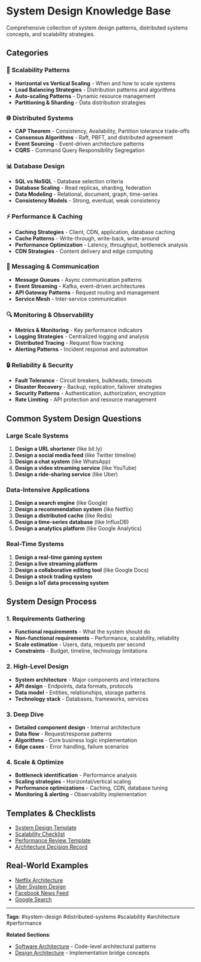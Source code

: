 # System Design Knowledge Base

Comprehensive collection of system design patterns, distributed systems concepts, and scalability strategies.

## Categories

### 🔄 Scalability Patterns
- **Horizontal vs Vertical Scaling** - When and how to scale systems
- **Load Balancing Strategies** - Distribution patterns and algorithms
- **Auto-scaling Patterns** - Dynamic resource management
- **Partitioning & Sharding** - Data distribution strategies

### 🌐 Distributed Systems
- **CAP Theorem** - Consistency, Availability, Partition tolerance trade-offs
- **Consensus Algorithms** - Raft, PBFT, and distributed agreement
- **Event Sourcing** - Event-driven architecture patterns
- **CQRS** - Command Query Responsibility Segregation

### 📊 Database Design
- **SQL vs NoSQL** - Database selection criteria
- **Database Scaling** - Read replicas, sharding, federation
- **Data Modeling** - Relational, document, graph, time-series
- **Consistency Models** - Strong, eventual, weak consistency

### ⚡ Performance & Caching
- **Caching Strategies** - Client, CDN, application, database caching
- **Cache Patterns** - Write-through, write-back, write-around
- **Performance Optimization** - Latency, throughput, bottleneck analysis
- **CDN Strategies** - Content delivery and edge computing

### 📨 Messaging & Communication
- **Message Queues** - Async communication patterns
- **Event Streaming** - Kafka, event-driven architectures
- **API Gateway Patterns** - Request routing and management
- **Service Mesh** - Inter-service communication

### 🔍 Monitoring & Observability
- **Metrics & Monitoring** - Key performance indicators
- **Logging Strategies** - Centralized logging and analysis
- **Distributed Tracing** - Request flow tracking
- **Alerting Patterns** - Incident response and automation

### 🔒 Reliability & Security
- **Fault Tolerance** - Circuit breakers, bulkheads, timeouts
- **Disaster Recovery** - Backup, replication, failover strategies
- **Security Patterns** - Authentication, authorization, encryption
- **Rate Limiting** - API protection and resource management

## Common System Design Questions

### Large Scale Systems
1. **Design a URL shortener** (like bit.ly)
2. **Design a social media feed** (like Twitter timeline)
3. **Design a chat system** (like WhatsApp)
4. **Design a video streaming service** (like YouTube)
5. **Design a ride-sharing service** (like Uber)

### Data-Intensive Applications
1. **Design a search engine** (like Google)
2. **Design a recommendation system** (like Netflix)
3. **Design a distributed cache** (like Redis)
4. **Design a time-series database** (like InfluxDB)
5. **Design a analytics platform** (like Google Analytics)

### Real-Time Systems
1. **Design a real-time gaming system**
2. **Design a live streaming platform**
3. **Design a collaborative editing tool** (like Google Docs)
4. **Design a stock trading system**
5. **Design a IoT data processing system**

## System Design Process

### 1. Requirements Gathering
- **Functional requirements** - What the system should do
- **Non-functional requirements** - Performance, scalability, reliability
- **Scale estimation** - Users, data, requests per second
- **Constraints** - Budget, timeline, technology limitations

### 2. High-Level Design
- **System architecture** - Major components and interactions
- **API design** - Endpoints, data formats, protocols
- **Data model** - Entities, relationships, storage patterns
- **Technology stack** - Databases, frameworks, services

### 3. Deep Dive
- **Detailed component design** - Internal architecture
- **Data flow** - Request/response patterns
- **Algorithms** - Core business logic implementation
- **Edge cases** - Error handling, failure scenarios

### 4. Scale & Optimize
- **Bottleneck identification** - Performance analysis
- **Scaling strategies** - Horizontal/vertical scaling
- **Performance optimizations** - Caching, CDN, database tuning
- **Monitoring & alerting** - Observability implementation

## Templates & Checklists

- [System Design Template](../templates/system-design-template.md)
- [Scalability Checklist](../templates/scalability-checklist.md)
- [Performance Review Template](../templates/performance-review.md)
- [Architecture Decision Record](../templates/adr-template.md)

## Real-World Examples

- [Netflix Architecture](../examples/netflix-architecture.md)
- [Uber System Design](../examples/uber-system-design.md)
- [Facebook News Feed](../examples/facebook-newsfeed.md)
- [Google Search](../examples/google-search.md)

---

**Tags**: #system-design #distributed-systems #scalability #architecture #performance

**Related Sections**:
- [Software Architecture](../software-architecture/README.md) - Code-level architectural patterns
- [Design Architecture](../design-architecture/README.md) - Implementation bridge concepts
